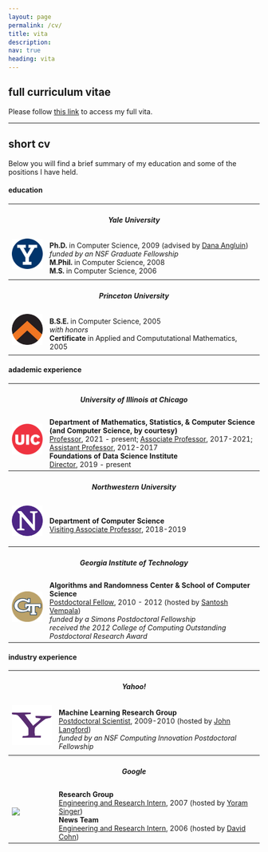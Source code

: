 ```yaml
---
layout: page
permalink: /cv/
title: vita
description: 
nav: true
heading: vita
---
```


 <h2>full curriculum vitae</h2>

Please follow <a href="/assets/pdf/LevReyzin_cv.pdf">this link</a> to access my full vita.

<hr>

<h2>short cv</h2>

Below you will find a brief summary of my education and some of the positions I have held.
<br>

<h4>education</h4>

<table width="100%">
  <tr><th colspan="2"><h5>Yale University</h5></th></tr>
  <tr>
    <td>
        <img src="/assets/img/Yale.png" width="80pt" style = "padding: 0px; display: flex;" id="mobile"/><br>
    </td>
    <td width="85%">
	<!--<b>Doctoral</b><br>-->
        <b>Ph.D.</b> in Computer Science, 2009 (advised by <a href="https://cpsc.yale.edu/people/dana-angluin">Dana Angluin</a>)<br>
        <i>funded by an NSF Graduate Fellowship</i><br>
	<!--<b>Master's</b><br>-->
	<b>M.Phil.</b> in Computer Science, 2008<br> 
       <b>M.S.</b> in Computer Science, 2006
    </td>
  </tr>

  <tr><th colspan="2"><h5>Princeton University</h5></th></tr>
  <tr>
    <td>
        <img src="/assets/img/Princeton_circle.png" width="80pt" style = "padding: 0px; display: flex;" id="mobile"/><br>
    </td>
    <td>
	<!--<b>Bachelor's</b><br>-->
        <b>B.S.E.</b> in Computer Science, 2005<br>
        <i>with honors</i><br>
	<b>Certificate</b> in Applied and Compututational Mathematics, 2005
    </td>
  </tr>
</table>


<h4>adademic experience</h4>
<table width="100%">
  <tr><th colspan="2"><h5>University of Illinois at Chicago</h5></th></tr>
  <tr>
    <td>
        <img src="/assets/img/UIC.png" width="80pt" style = "padding: 0px; display: flex;" id="mobile"/><br>
    </td>
    <td width="85%">
	<b>Department of Mathematics, Statistics, & Computer Science (and Computer Science, by courtesy)</b><br>
        <u>Professor</u>, 2021 - present; <u>Associate Professor</u>, 2017-2021; <u>Assistant Professor</u>, 2012-2017<br>
        <!--<i>received the campus-wide 2020 Graduate Mentoring Award</i><br>-->
	<b>Foundations of Data Science Institute</b><br>
	<u>Director</u>, 2019 - present
    </td>
  </tr>

  <tr><th colspan="2"><h5>Northwestern University</h5></th></tr>
  <tr>
    <td>
    	  <img src="/assets/img/NW.png" width="80pt" style = "padding: 0px; display: flex" id="mobile" /><br>
    </td>
    <td>
       <b>Department of Computer Science</b><br>
       <u>Visiting Associate Professor</u>, 2018-2019
    </td>
  </tr>

 <tr><th colspan="2"><h5>Georgia Institute of Technology</h5></th></tr>
 <tr>
   <td>
     <img src="/assets/img/GT.png" width="80pt" style = "padding: 0px; display: flex" id="mobile"/><br>
   </td>
   <td>
      <b>Algorithms and Randomness Center & School of Computer Science</b><br>
      <u>Postdoctoral Fellow</u>, 2010 - 2012 (hosted by <a href="https://www.cc.gatech.edu/~vempala/">Santosh Vempala</a>)<br>
      <i>funded by a Simons Postdoctoral Fellowship</i><br>
      <i>received the 2012 College of Computing Outstanding Postdoctoral Research Award</i>
   </td>
 </tr>
</table>

<h4>industry experience</h4>
<table width="100%">
<tr><th colspan="2"><h5>Yahoo!</h5></th></tr>
  <tr>
    <td>
      <img src="/assets/img/YAHOO.png" width="80pt" height="auto" style = "padding: 0px; display: flex" id="mobile"/><br>
    </td>
    <td>
      <b>Machine Learning Research Group</b><br>
      <u>Postdoctoral Scientist</u>, 2009-2010 (hosted by <a href="https://www.microsoft.com/en-us/research/people/jcl/">John Langford</a>)<br>
      <i>funded by an NSF Computing Innovation Postdoctoral Fellowship</i>
    </td>
  </tr>

  <tr><th colspan="2"><h5>Google</h5></th></tr>
  <tr>
   <td>
    <img src="https://www.freepnglogos.com/uploads/google-logo-png/google-logo-png-suite-everything-you-need-know-about-google-newest-0.png" width="80pt" height="auto" style = "padding: 0px; display: flex" id="mobile"/><br>
   </td>
   <td>
      <b>Research Group</b><br>
      <u>Engineering and Research Intern</u>, 2007 (hosted by <a href="https://www.cs.princeton.edu/~ysinger/">Yoram Singer</a>)<br>
      <b>News Team</b><br>
      <u>Engineering and Research Intern</u>, 2006  (hosted by <a href="https://davidpablocohn.com/">David Cohn</a>)
    </td>
  </tr>
</table>

<!--
<br>

<h3>grants</h3>

<table width="100%">

  <tr><th colspan="2"><h5>National Science Foundation</h5></th></tr>
  <tr>
    <td>
        <img src="https://www.nsf.gov/images/logos/NSF_4-Color_bitmap_Logo.png" width="80pt" style = "padding: 0px; display: flex;" id="mobile"/>
    </td>
    <td width="85%">
	<b>Division of Computing and Communication Foundations</b><br>
	PI of CCF-1934915, 2019 - present<br>
	PI of CCF-1848966, 2018 - 2021<br>
	<b>Division of Information and Intelligent Systems</b><br>
	Co-PI of IIS-1526379, 2015-2018
    </td>
  </tr>

  <tr><th colspan="2"><h5>Department of Defense</h5></th></tr>
  <tr>
    <td>
        <img src="https://upload.wikimedia.org/wikipedia/commons/e/e0/United_States_Department_of_Defense_Seal.svg" width="80pt" style = "padding: 0px; display: flex;" id="mobile"/>
    </td>
    <td>
        <b> National Defense Education Program</b><br>
	Key personnel on UIC-ERTC, 2020-present<br>
        <b>Army Research Office</b><br>
        PI of 66497-NS, 2015-2016
    </td>
  </tr>

</table>

<br>

<h3>awards</h3>
<table width="100%">
  <tr><th colspan="2"><h5>University of Illinois at Chicago</h5></th></tr>
  <tr>
    <td>
        <img src="https://upload.wikimedia.org/wikipedia/commons/9/96/University_of_Illinois_at_Chicago_circle_logo.svg" width="80pt" style = "padding: 0px; display: flex;" id="mobile"/>
    </td>
    <td width="85%">
        <b>Graduate College</b><br>
	Graduate Mentoring Award, 2020
    </td>
  </tr>

 <tr><th colspan="2"><h5>Georgia Institute of Technology</h5></th></tr>
 <tr>
   <td>
     <img src="/assets/img/GT.png" width="80pt" style = "padding: 0px; display: flex" id="mobile"/>
   </td>
   <td>
      <b>College of Computing</b><br>
      Outstanding Postdoctoral Research Award, 2012
   </td>
 </tr>

<tr><th colspan="2"><h5>The Society for AI and Statistics</h5></th></tr>
 <tr>
   <td>
     <img src="/assets/img/AISTATS.png" width="80pt" style = "padding: 0px; display: flex" id="mobile"/>
   </td>
   <td>
      <b>The 14th International Conference on Artificial Intelligence and Statistics</b><br>
      Notable paper award, 2011
   </td>
 </tr>


<tr><th colspan="2"><h5>The Association for Computational Learning</h5></th></tr>
 <tr>
   <td>
     <img src="/assets/img/ACL.png" width="80pt" style = "padding: 0px; display: flex" id="mobile"/><br>
   </td>
   <td>
      <b>The 20th Annual Conference on Learning Theory</b><br>
      Best student paper award, 2007
   </td>
 </tr>
 
 
 <tr><th colspan="2"><h5>The International Machine Learning Society</h5></th></tr>
  <tr>
    <td>
      <img src="/assets/img/ICML.png" width="80pt" style = "padding: 0px; display: flex" id="mobile"/>
    </td>
    <td>
       <b>The 23rd International Conference on Machine Learning</b><br>
       Best student paper award, 2006
    </td>
  </tr>

</table>

-->


